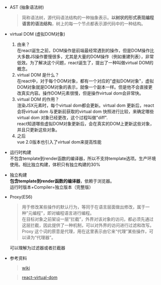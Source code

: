 - AST (抽象语法树)
    > 简称语法树，源代码语法结构的一种抽象表示。__以树状的形式表现编程语言的语法结构__，树上的每一个节点都表示源代码中的一种结构。
- virtual DOM (虚拟DOM对象)
    1. 由来？  
     在react诞生之前，DOM操作是前端最经常遇到的操作，但是DOM操作比大多数JS操作要慢很多，尤其是大量的DOM操作（例如重建列表），非常低效。为了解决这个问题，react诞生了，提出了一种叫做virtual DOM的概念。
    2. virtual DOM 是什么？  
     在react中，对于每个DOM对象，都有一个对应的"虚拟DOM对象"，虚拟DOM对象就是DOM对象的表示，就像一个副本一样。但是他不会直接更改真实内容。操作DOM元素很慢，但是操作virtual dom会非常快。
    3. virtual DOM 的作用？   
    渲染JSX元素时，每个virtual dom都会更新。virtual dom 更新后，react会将virtual dom 与更新前获取的virtual dom 快照进行比较，来确定哪些virtual dom 对象已经更改，这个过程叫做"diff".  
    react知道哪些虚拟DOM对象更新后，会在真实的DOM上更新这些对象，并且只更新这些对象。
    4. 之后  
    vue 2.0版本也引入了virtual dom来提高性能
- 运行时构建  
    不包含template到render函数的编译器，所以不支持template选项。生产环境使用。相比独立构建，体积只有独立构建的30%
- 独立构建  
    __包含template到render函数的编译器__，依赖于浏览器。  
    运行时版本+Compiler=独立版本（完整版）
- Proxy(ES6)  
    > 用于修改某些操作的默认行为，等同于在语言层面做出修改，属于一种"元编程"，即对编程语言进行编程。  
    在目标对象之前架设一层“拦截”，外界对该对象的访问，都必须先通过这层拦截，因此提供了一种机制，可以对外界的访问进行过滤和改写。Proxy 这个词的原意是代理，用在这里表示由它来“代理”某些操作，可以译为“代理器”。
    
    可以理解为过滤器或者拦截器
- 参考资料
    > [wiki](https://zh.wikipedia.org/wiki/%E6%8A%BD%E8%B1%A1%E8%AA%9E%E6%B3%95%E6%A8%B9)
    
    > [react-virtual-dom](https://www.codecademy.com/articles/react-virtual-dom)

